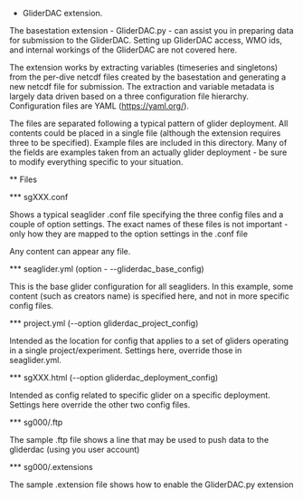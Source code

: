 * GliderDAC extension.

The basestation extension - GliderDAC.py - can assist you in preparing data for 
submission to the GliderDAC.  Setting up GliderDAC access, WMO ids, and internal workings
of the GliderDAC are not covered here.

The extension works by extracting variables (timeseries and singletons) from the per-dive netcdf files created
by the basestation and generating a new netcdf file for submission.  The extraction and variable metadata is
largely data driven based on a three configuration file hierarchy.  Configuration files are YAML (https://yaml.org/).

The files are separated following a typical pattern of glider deployment.  All contents could be placed in a 
single file (although the extension requires three to be specified).  Example files are included in this directory. 
Many of the fields are examples taken from an actually glider deployment - be sure to modify everything specific to 
your situation.

** Files

*** sgXXX.conf

Shows a typical seaglider .conf file specifying the three config files and a couple
of option settings.  The exact names of these files is not important - only how they are 
mapped to the option settings in the .conf file

Any content can appear any file.

*** seaglider.yml (option - --gliderdac_base_config)

This is the base glider configuration for all seagliders.  In this example, some content
(such as creators name) is specified here, and not in more specific config files.

*** project.yml (--option gliderdac_project_config)

Intended as the location for config that applies to a set of gliders operating in a single
project/experiment.  Settings here, override those in seaglider.yml.

*** sgXXX.html (--option gliderdac_deployment_config)

Intended as config related to specific glider on a specific deployment. Settings here 
override the other two config files.

*** sg000/.ftp

The sample .ftp file shows a line that may be used to push data to the gliderdac (using 
you user account)

*** sg000/.extensions

The sample .extension file shows how to enable the GliderDAC.py extension

